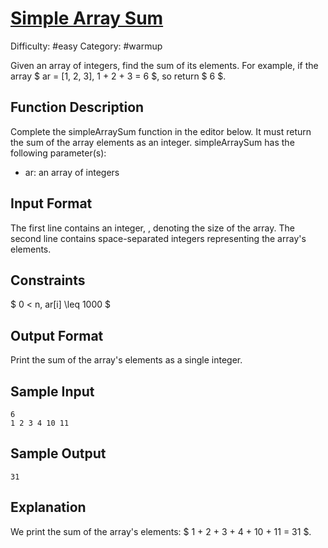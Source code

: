 # [Simple Array Sum](https://www.hackerrank.com/challenges/simple-array-sum/problem)

Difficulty: #easy
Category: #warmup

Given an array of integers, find the sum of its elements.
For example, if the array $ ar = [1, 2, 3], 1 + 2 + 3 = 6 $, so return $ 6 $.

## Function Description

Complete the simpleArraySum function in the editor below. It must return the sum of the array elements as an integer.
simpleArraySum has the following parameter(s):

- ar: an array of integers

## Input Format

The first line contains an integer, , denoting the size of the array.
The second line contains  space-separated integers representing the array's elements.

## Constraints

$ 0 < n, ar[i] \leq 1000 $

## Output Format

Print the sum of the array's elements as a single integer.

## Sample Input

```text
6
1 2 3 4 10 11
```

## Sample Output

```text
31
```

## Explanation

We print the sum of the array's elements: $ 1 + 2 + 3 + 4 + 10 + 11 = 31 $.
